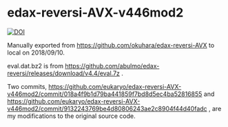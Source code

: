 # edax-reversi-AVX-v446mod2

[![DOI](https://zenodo.org/badge/708297159.svg)](https://zenodo.org/doi/10.5281/zenodo.10030905)

Manually exported from https://github.com/okuhara/edax-reversi-AVX to local on 2018/09/10.

eval.dat.bz2 is from https://github.com/abulmo/edax-reversi/releases/download/v4.4/eval.7z .

Two commits, https://github.com/eukaryo/edax-reversi-AVX-v446mod2/commit/018a4f9b1d79ba441859f7bd8d5ec4ba52816855 and https://github.com/eukaryo/edax-reversi-AVX-v446mod2/commit/9132243769be4d80806243ae2c8904f44d40fadc , are my modifications to the original source code.
